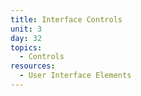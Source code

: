 ```yaml
---
title: Interface Controls
unit: 3
day: 32
topics:
  - Controls
resources:
  - User Interface Elements
---
```

